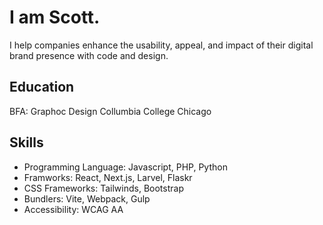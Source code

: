 # I am Scott.

I help companies enhance the usability, appeal, and impact of their digital brand presence with code and design.

## Education
BFA: Graphoc Design
Collumbia College Chicago

## Skills
<ul>
  <li>Programming Language: Javascript, PHP, Python</li>
  <li>Framworks: React, Next.js, Larvel, Flaskr</li>
  <li>CSS Frameworks: Tailwinds, Bootstrap</li>
  <li>Bundlers: Vite, Webpack, Gulp</li>
  <li>Accessibility: WCAG AA</li>
</ul>
